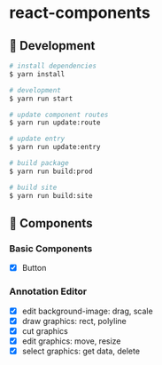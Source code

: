 # react-components

## 🚀 Development

```bash
# install dependencies
$ yarn install

# development
$ yarn run start

# update component routes
$ yarn run update:route

# update entry
$ yarn run update:entry

# build package
$ yarn run build:prod

# build site
$ yarn run build:site

```

## 🎨 Components

### Basic Components

- [x] Button


### Annotation Editor

- [x] edit background-image: drag, scale
- [x] draw graphics: rect, polyline
- [x] cut graphics
- [x] edit graphics: move, resize
- [x] select graphics: get data, delete
